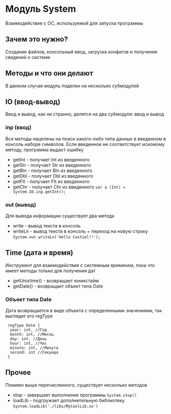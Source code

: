 # Модуль System
Взаимодействие с ОС, используемой для запуска программы

## Зачем это нужно?
Создание файлов, консольный ввод, загрузка конфигов и получение сведений о системе

## Методы и что они делают
В данном случае модуль поделен на несколько субмодулей

## IO (ввод-вывод)
Ввод и вывод, как ни странно, делятся на два субмодуля: ввод и вывод
### inp (ввод)
Все методы нацелены на поиск какого-либо типа данных в введенном в консоль наборе символов. Если введенное не соответствует искомому методу, программа выдаст ошибку
  * getInt - получает Int из введенного
  * getStr - получает Str из введенного
  * getBln - получает Bln из введенного
  * getDbl - получает Dbl из введенного
  * getFlt - получает Flt из введенного
  * getChr - получает Chr из введенного
`var a (Int) = System.IO.inp.getInt();`
### out (вывод)
Для вывода информации существует два метода
 * write - вывод текста в консоль
 * writeLn - вывод текста в консоль + переход на новую строку
`System.out.writeLn('Hello Castiel!!');`

## Time (дата и время)
Инструмент для взаимодействия с системным временем, пока что имеет методы только для получения дат
 * getUnixtime() - возвращает юникстайм
 * getDate() - возвращает объект типа Date
### Объект типа Date
Дата возвращается в виде объекта с определенными значениями, так выглядит его regType
```Castiel
 regType Date {
  year: int, //Год
  month: int, //Месяц
  day: int, //День
  hour: int, //Час
  minute: int, //Минута
  second: int //Секунда
 }
```
 
## Прочее
Помимо выше перечисленного, существует несколько методов
 * stop - завершает выполнение программы
 `System.stop()`
 * loadLib - подгружает дополнительную библиотеку
 `System.loadLib('./libs/MyCoolLib.so')`
